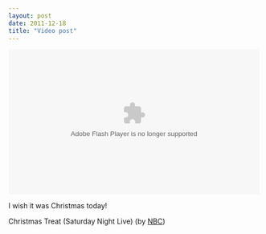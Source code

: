 ```yaml
---
layout: post
date: 2011-12-18
title: "Video post"
---
```

<object width="500" height="289"><param name="movie" value="http://www.hulu.com/embed/ur_W8VQ7xcVmtgY0BBJX9A"></param><param name="flashvars" value="ap=1"></param><embed src="http://www.hulu.com/embed/ur_W8VQ7xcVmtgY0BBJX9A" type="application/x-shockwave-flash" width="500" height="289" flashvars="ap=1"></embed></object>

<p>I wish it was Christmas today!</p>&#13;
<p>Christmas Treat (Saturday Night Live) (by <a href="http://www.hulu.com/watch/311558/saturday-night-live-christmas-treat#s-p2-sr-i1">NBC</a>)</p> 